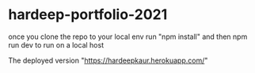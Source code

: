 # hardeep-portfolio-2021

once you clone the repo to your local env run "npm install" and then npm run dev to run on a local host 

The deployed version "https://hardeepkaur.herokuapp.com/"

